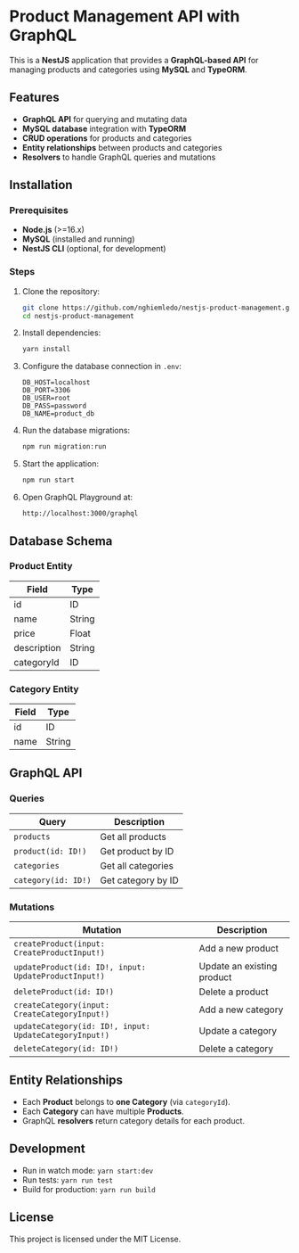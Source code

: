 # Product Management API with GraphQL

This is a **NestJS** application that provides a **GraphQL-based API** for managing products and categories using **MySQL** and **TypeORM**.

## Features

- **GraphQL API** for querying and mutating data
- **MySQL database** integration with **TypeORM**
- **CRUD operations** for products and categories
- **Entity relationships** between products and categories
- **Resolvers** to handle GraphQL queries and mutations

## Installation

### Prerequisites

- **Node.js** (>=16.x)
- **MySQL** (installed and running)
- **NestJS CLI** (optional, for development)

### Steps

1. Clone the repository:
   ```sh
   git clone https://github.com/nghiemledo/nestjs-product-management.git
   cd nestjs-product-management
   ```
2. Install dependencies:
   ```sh
   yarn install
   ```
3. Configure the database connection in `.env`:
   ```env
   DB_HOST=localhost
   DB_PORT=3306
   DB_USER=root
   DB_PASS=password
   DB_NAME=product_db
   ```
4. Run the database migrations:
   ```sh
   npm run migration:run
   ```
5. Start the application:
   ```sh
   npm run start
   ```
6. Open GraphQL Playground at:
   ```
   http://localhost:3000/graphql
   ```

## Database Schema

### Product Entity

| Field       | Type   |
| ----------- | ------ |
| id          | ID     |
| name        | String |
| price       | Float  |
| description | String |
| categoryId  | ID     |

### Category Entity

| Field | Type   |
| ----- | ------ |
| id    | ID     |
| name  | String |

## GraphQL API

### Queries

| Query               | Description        |
| ------------------- | ------------------ |
| `products`          | Get all products   |
| `product(id: ID!)`  | Get product by ID  |
| `categories`        | Get all categories |
| `category(id: ID!)` | Get category by ID |

### Mutations

| Mutation                                               | Description                |
| ------------------------------------------------------ | -------------------------- |
| `createProduct(input: CreateProductInput!)`            | Add a new product          |
| `updateProduct(id: ID!, input: UpdateProductInput!)`   | Update an existing product |
| `deleteProduct(id: ID!)`                               | Delete a product           |
| `createCategory(input: CreateCategoryInput!)`          | Add a new category         |
| `updateCategory(id: ID!, input: UpdateCategoryInput!)` | Update a category          |
| `deleteCategory(id: ID!)`                              | Delete a category          |

## Entity Relationships

- Each **Product** belongs to **one Category** (via `categoryId`).
- Each **Category** can have multiple **Products**.
- GraphQL **resolvers** return category details for each product.

## Development

- Run in watch mode: `yarn start:dev`
- Run tests: `yarn run test`
- Build for production: `yarn run build`

## License

This project is licensed under the MIT License.
